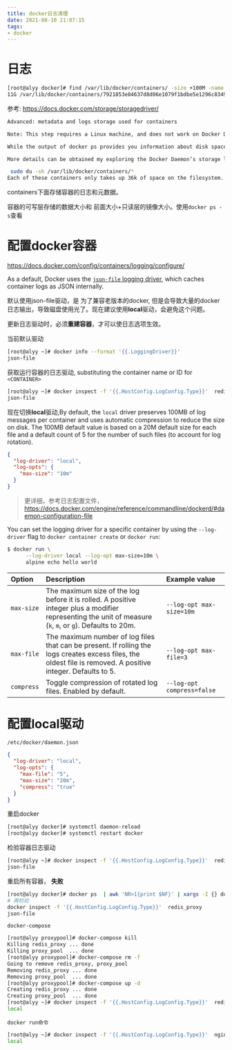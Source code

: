 ```yaml
---
title: docker日志清理
date: 2021-08-10 21:07:15
tags:
- docker
---
```




# 日志

```bash
[root@alyy docker]# find /var/lib/docker/containers/ -size +100M -name "*.log"  -exec du -sh {} \; 
11G	/var/lib/docker/containers/7921853e84637d8d06e1079f1bdbe5e1296c8349cf9ac37771059efd6eca7d72/7921853e84637d8d06e1079f1bdbe5e1296c8349cf9ac37771059efd6eca7d72-json.log
```

参考: https://docs.docker.com/storage/storagedriver/

```bash
Advanced: metadata and logs storage used for containers

Note: This step requires a Linux machine, and does not work on Docker Desktop for Mac or Docker Desktop for Windows, as it requires access to the Docker Daemon’s file storage.

While the output of docker ps provides you information about disk space consumed by a container’s writable layer, it does not include information about metadata and log-files stored for each container.

More details can be obtained my exploring the Docker Daemon’s storage location (/var/lib/docker by default).

 sudo du -sh /var/lib/docker/containers/*
Each of these containers only takes up 36k of space on the filesystem.
```

containers下面存储容器的日志和元数据。

容器的可写层存储的数据大小和 前面大小+只读层的镜像大小。使用`docker ps -s`查看



# 配置docker容器

https://docs.docker.com/config/containers/logging/configure/

As a default, Docker uses the [`json-file` logging driver](https://docs.docker.com/config/containers/logging/json-file/), which caches container logs as JSON internally. 

默认使用json-file驱动，是 为了兼容老版本的docker, 但是会导致大量的docker日志输出，导致磁盘使用光了。现在建议使用**local**驱动，会避免这个问题。

更新日志驱动时，必须**重建容器**，才可以使日志选项生效。

当前默认驱动

```bash
[root@alyy ~]# docker info --format '{{.LoggingDriver}}'
json-file
```

获取运行容器的日志驱动, substituting the container name or ID for `<CONTAINER>`

```bash
[root@alyy ~]# docker inspect -f '{{.HostConfig.LogConfig.Type}}'  redis_proxy
json-file
```

现在切换**local**驱动,By default, the `local` driver preserves 100MB of log messages per container and uses automatic compression to reduce the size on disk. The 100MB default value is based on a 20M default size for each file and a default count of 5 for the number of such files (to account for log rotation).

```json
{
  "log-driver": "local",
  "log-opts": {
    "max-size": "10m"
  }
}
```

>  更详细，参考日志配置文件，https://docs.docker.com/engine/reference/commandline/dockerd/#daemon-configuration-file

You can set the logging driver for a specific container by using the `--log-driver` flag to `docker container create` or `docker run`:

```bash
$ docker run \
      --log-driver local --log-opt max-size=10m \
      alpine echo hello world
```

| Option     | Description                                                  | Example value              |
| :--------- | :----------------------------------------------------------- | :------------------------- |
| `max-size` | The maximum size of the log before it is rolled. A positive integer plus a modifier representing the unit of measure (`k`, `m`, or `g`). Defaults to 20m. | `--log-opt max-size=10m`   |
| `max-file` | The maximum number of log files that can be present. If rolling the logs creates excess files, the oldest file is removed. A positive integer. Defaults to 5. | `--log-opt max-file=3`     |
| `compress` | Toggle compression of rotated log files. Enabled by default. | `--log-opt compress=false` |



# 配置local驱动

`/etc/docker/daemon.json`

```json
{
  "log-driver": "local",
  "log-opts": {
    "max-file": "5",
    "max-size": "20m",
    "compress": "true"
  }
}
```

重启docker

```bash
[root@alyy docker]# systemctl daemon-reload 
[root@alyy docker]# systemctl restart docker
```

检验容器日志驱动

```bash
[root@alyy ~]# docker inspect -f '{{.HostConfig.LogConfig.Type}}'  redis_proxy
json-file
```

重启所有容器， **失败**

```bash
[root@alyy docker]# docker ps  | awk 'NR>1{print $NF}' | xargs -I {} docker restart {}
# 再检验
docker inspect -f '{{.HostConfig.LogConfig.Type}}'  redis_proxy
json-file
```

`docker-compose`

```bash
[root@alyy proxypool]# docker-compose kill
Killing redis_proxy ... done
Killing proxy_pool  ... done
[root@alyy proxypool]# docker-compose rm -f
Going to remove redis_proxy, proxy_pool
Removing redis_proxy ... done
Removing proxy_pool  ... done
[root@alyy proxypool]# docker-compose up -d
Creating redis_proxy ... done
Creating proxy_pool  ... done
[root@alyy ~]# docker inspect -f '{{.HostConfig.LogConfig.Type}}'  redis_proxy
local

```

`docker run命令`

```bash
[root@alyy ~]# docker inspect -f '{{.HostConfig.LogConfig.Type}}'  nginx-pro
local
```



